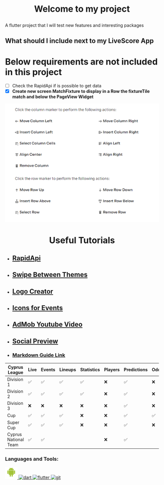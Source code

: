 # <p style="text-align: center;"> Welcome to my project</p>

A flutter project that I will test new features and interesting packages

## What should I include next to my LiveScore App

# Below requirements are not included in this project

- [ ] Check the RapidApi if is possible to get data
- [x] **Create new screen MatchFixture to display in a Row the fixtureTile match and below the PageView Widget**

![alt-text](assets/Markdown_Table_Guide.png "Markdown Table Cheat Sheet")

# <p style="text-align: center;">Useful Tutorials</p>

- ## **[RapidApi](https://rapidapi.com/api-sports/api/api-football/pricing)**
- ## **[Swipe Between Themes](https://www.flutterant.com/switching-themes-in-flutter-apps/)**
- ## **[Logo Creator](https://logomakr.com/app/)**
- ## **[Icons for Events](https://www.flaticon.com/)**
- ## **[AdMob Youtube Video](https://www.youtube.com/watch?v=4oLBxuBjGfI)**
- ## **[Social Preview](https://socialify.git.ci/)**
- ### **[Markdown Guide Link](https://www.markdownguide.org/extended-syntax/)**

| **Cyprus League**    | **Live**           | **Events**         | **Lineups**        | **Statistics**     | **Players** | **Predictions**    | **Odds**           | **Statistics**     | **Top Scorers**    | **Standings**      |
|----------------------|--------------------|--------------------|--------------------|--------------------|-------------|--------------------|--------------------|--------------------|--------------------|--------------------|
| Division 1           | :white_check_mark: | :white_check_mark: | :white_check_mark: | :white_check_mark: | :x:         | :white_check_mark: | :x:                | :white_check_mark: | :white_check_mark: | :white_check_mark: |
| Division 2           | :white_check_mark: | :white_check_mark: | :white_check_mark: | :white_check_mark: | :x:         | :white_check_mark: | :x:                | :white_check_mark: | :white_check_mark: | :white_check_mark: |
| Division 3           | :x:                | :x:                | :x:                | :x:                | :x:         | :white_check_mark: | :x:                | :white_check_mark: | :white_check_mark: | :white_check_mark: |
| Cup                  | :white_check_mark: | :white_check_mark: | :white_check_mark: | :x:                | :x:         | :white_check_mark: | :white_check_mark: | :x:                | :x:                | :x:                |
| Super Cup            | :white_check_mark: | :white_check_mark: | :white_check_mark: | :x:                | :x:         | :white_check_mark: | :x:                | :x:                | :x:                | :x:                |
| Cyprus National Team | :white_check_mark: | :white_check_mark: |                    |                    | :x:         | :white_check_mark: |                    |                    |                    |                    |

<h3 align="left">Languages and Tools:</h3>
<p align="left"> <a href="https://developer.android.com" target="_blank" rel="noreferrer"> <img src="https://raw.githubusercontent.com/devicons/devicon/master/icons/android/android-original-wordmark.svg" alt="android" width="40" height="40"/> </a>
<a href="https://dart.dev" target="_blank" rel="noreferrer"> <img src="https://www.vectorlogo.zone/logos/dartlang/dartlang-icon.svg" alt="dart" width="40" height="40"/> </a>
<a href="https://flutter.dev" target="_blank" rel="noreferrer"> <img src="https://www.vectorlogo.zone/logos/flutterio/flutterio-icon.svg" alt="flutter" width="40" height="40"/> </a>
<a href="https://git-scm.com/" target="_blank" rel="noreferrer"> <img src="https://www.vectorlogo.zone/logos/git-scm/git-scm-icon.svg" alt="git" width="40" height="40"/> </a></p>